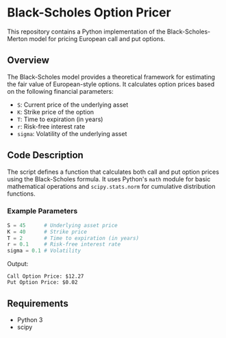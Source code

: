 # Black-Scholes Option Pricer

This repository contains a Python implementation of the Black-Scholes-Merton model for pricing European call and put options.

## Overview

The Black-Scholes model provides a theoretical framework for estimating the fair value of European-style options. It calculates option prices based on the following financial parameters:

- `S`: Current price of the underlying asset  
- `K`: Strike price of the option  
- `T`: Time to expiration (in years)  
- `r`: Risk-free interest rate  
- `sigma`: Volatility of the underlying asset

## Code Description

The script defines a function that calculates both call and put option prices using the Black-Scholes formula. It uses Python's `math` module for basic mathematical operations and `scipy.stats.norm` for cumulative distribution functions.

### Example Parameters
```python
S = 45      # Underlying asset price
K = 40      # Strike price
T = 2       # Time to expiration (in years)
r = 0.1     # Risk-free interest rate
sigma = 0.1 # Volatility
```

Output:
```
Call Option Price: $12.27  
Put Option Price: $0.02
```

## Requirements
- Python 3  
- scipy
